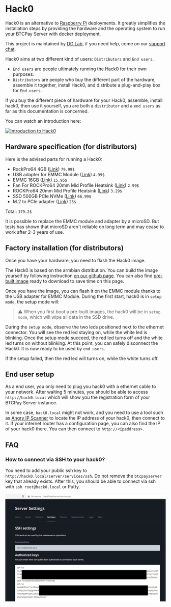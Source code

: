 # Hack0

Hack0 is an alternative to [Raspberry Pi](/Deployment/RaspberryPi.md) deployments.
It greatly simplifies the installation steps by providing the hardware and the operating system to run your BTCPay Server with docker deployment.

This project is maintained by [DG Lab](https://www.dglab.com/en/), if you need help, come on our [support chat](https://chat.btcpayserver.org/btcpayserver/channels/hack0).

Hack0 aims at two different kind of users: `Distributors` and `End users`.

* `End users` are people ultimately running the Hack0 for their own purposes.
* `Distributors` are people who buy the different part of the hardware, assemble it together, install Hack0, and distribute a plug-and-play box for `End users`.

If you buy the different piece of hardware for your Hack0, assemble, install hack0, then use it yourself, you are both a `distributor` and a `end users` as far as this documentation is concerned.

You can watch an introduction here:

[![Introduction to Hack0](https://img.youtube.com/vi/m3i2EUTEukM/mqdefault.jpg)](https://www.youtube.com/watch?v=m3i2EUTEukM "Introduction to Hack0")

## Hardware specification (for distributors)

Here is the advised parts for running a Hack0:

* RockPro64 4GB ([Link](https://store.pine64.org/?product=rockpro64-4gb-single-board-computer)) `79.99$`
* USB adapter for EMMC Module ([Link](https://pine64.com/product/usb-adapter-for-emmc-module/)) `4.99$`
* EMMC 16GB ([Link](https://pine64.com/product/16gb-emmc-module/)) `15.95$`
* Fan For ROCKPro64 20mm Mid Profile Heatsink ([Link](https://pine64.com/product/fan-for-rockpro64-20mm-mid-profile-heatsink/)) `2.99$`
* ROCKPro64 20mm Mid Profile Heatsink ([Link](https://pine64.com/product/rockpro64-20mm-mid-profile-heatsink/)) `3.29$`
* SSD 500GB PCIe NVMe ([Link](https://www.crucial.com/ssd/p2/CT500P2SSD8)) `66.99$`
* M.2 to PCIe adapter ([Link](https://www.silverstonetek.com/en/product/info/expansion-cards/ECM25/)) `25$`

Total: `179.2$`

It is possible to replace the EMMC module and adapter by a microSD. But tests has shown that microSD aren't reliable on long term and may cease to work after 2-3 years of use.

## Factory installation (for distributors)

Once you have your hardware, you need to flash the Hack0 image.

The Hack0 is based on the armbian distribution. You can build the image yourself by following instruction [on our github page](https://github.com/dgarage/hack0-armbian/tree/btcpay/userpatches). You can also find [pre-built image](https://github.com/dgarage/hack0-armbian/tree/btcpay/userpatches#pre-built-images) ready to download to save time on this page.

Once you have the image, you can flash it on the EMMC module thanks to the USB adapter for EMMC Module.
During the first start, hack0 is in `setup mode`, the setup mode will:

> :warning: When you first boot a pre-built images, the hack0 will be in  `setup mode`, which will wipe all data in the SSD drive.

During the `setup mode`, observe the two leds positioned next to the ethernet connector. You will see the red led staying on, while the white led is blinking.
Once the setup mode succeed, the red led turns off and the white led turns on without blinking. At this point, you can safely disconnect the Hack0. It is now ready to be used by `end users`.

If the setup failed, then the red led will turns on, while the white turns off.

## End user setup

As a end user, you only need to plug you hack0 with a ethernet cable to your network.
After waiting 5 minutes, you should be able to access `http://hack0.local` which will show you the registration form of your BTCPay Server instance.

In some case, `hack0.local` might not work, and you need to use a tool such as [Angry IP Scanner](https://angryip.org/) to locate the IP address of your hack0, then connect to it. If your internet router has a configuration page, you can also find the IP of your hack0 there. You can then connect to `http://<ipaddress>`.

## FAQ

### How to connect via SSH to your hack0?

You need to add your public ssh key to `http://hack0.local/server/services/ssh`. Do not remove the `btcpayserver` key that already exists.
After this, you should be able to connect via ssh with `ssh root@hack0.local` or Putty.

![SSH Authorized keys](../img/SSH-Authorized-Keys.png "SSH Authorized keys")
